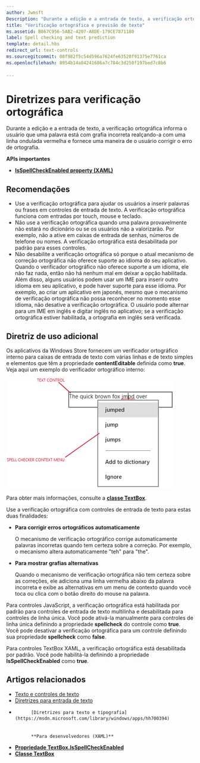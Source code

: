 ```yaml
---
author: Jwmsft
Description: "Durante a edição e a entrada de texto, a verificação ortográfica informa o usuário que uma palavra está com grafia incorreta realçando-a com uma linha ondulada vermelha e fornecendo uma maneira de o usuário corrigir o erro de ortografia."
title: "Verificação ortográfica e previsão de texto"
ms.assetid: B867C956-5AB2-4207-A8DE-179CE7871180
label: Spell checking and text prediction
template: detail.hbs
redirect_url: text-controls
ms.sourcegitcommit: 08f982f5c54d596a7624fe63528f91375e7761ca
ms.openlocfilehash: 8954b14a84241686a7c784c3d250f197bed7c8b6

---
```


# Diretrizes para verificação ortográfica

Durante a edição e a entrada de texto, a verificação ortográfica informa o usuário que uma palavra está com grafia incorreta realçando-a com uma linha ondulada vermelha e fornece uma maneira de o usuário corrigir o erro de ortografia.

**APIs importantes**

-   [**IsSpellCheckEnabled property (XAML)**](https://msdn.microsoft.com/library/windows/apps/br209688)


## <span id="checklist_section"></span><span id="CHECKLIST_SECTION"></span>Recomendações


-   Use a verificação ortográfica para ajudar os usuários a inserir palavras ou frases em controles de entrada de texto. A verificação ortográfica funciona com entradas por touch, mouse e teclado.
-   Não use a verificação ortográfica quando uma palavra provavelmente não estará no dicionário ou se os usuários não a valorizarão. Por exemplo, não a ative em caixas de entrada de senhas, números de telefone ou nomes. A verificação ortográfica está desabilitada por padrão para esses controles.
-   Não desabilite a verificação ortográfica só porque o atual mecanismo de correção ortográfica não oferece suporte ao idioma do seu aplicativo. Quando o verificador ortográfico não oferece suporte a um idioma, ele não faz nada, então não há nenhum mal em deixar a opção habilitada. Além disso, alguns usuários podem usar um IME para inserir outro idioma em seu aplicativo, e pode haver suporte para esse idioma. Por exemplo, ao criar um aplicativo em japonês, mesmo que o mecanismo de verificação ortográfica não possa reconhecer no momento esse idioma, não desative a verificação ortográfica. O usuário pode alternar para um IME em inglês e digitar inglês no aplicativo; se a verificação ortográfica estiver habilitada, a ortografia em inglês será verificada.

## <span id="Additional_usage_guidance"></span><span id="additional_usage_guidance"></span><span id="ADDITIONAL_USAGE_GUIDANCE"></span>Diretriz de uso adicional


Os aplicativos da Windows Store fornecem um verificador ortográfico interno para caixas de entrada de texto com várias linhas e de texto simples e elementos que têm a propriedade **contentEditable** definida como **true**. Veja aqui um exemplo do verificador ortográfico interno:

![o verificador ortográfico interno](images/spellchecking.png)

Para obter mais informações, consulte a [ **classe TextBox**](https://msdn.microsoft.com/library/windows/apps/br209683).

Use a verificação ortográfica com controles de entrada de texto para estas duas finalidades:

-   **Para corrigir erros ortográficos automaticamente**

    O mecanismo de verificação ortográfico corrige automaticamente palavras incorretas quando tem certeza sobre a correção. Por exemplo, o mecanismo altera automaticamente "teh" para "the".

-   **Para mostrar grafias alternativas**

    Quando o mecanismo de verificação ortográfica não tem certeza sobre as correções, ele adiciona uma linha vermelha abaixo da palavra incorreta e exibe as alternativas em um menu de contexto quando você toca ou clica com o botão direito do mouse na palavra.

Para controles JavaScript, a verificação ortográfica está habilitada por padrão para controles de entrada de texto multilinha e desabilitada para controles de linha única. Você pode ativá-la manualmente para controles de linha única definindo a propriedade **spellcheck** do controle como **true**. Você pode desativar a verificação ortográfica para um controle definindo sua propriedade **spellcheck** como **false**.

Para controles TextBox XAML, a verificação ortográfica está desabilitada por padrão. Você pode habilitá-la definindo a propriedade **IsSpellCheckEnabled** como **true**.



## <span id="related_topics"></span>Artigos relacionados

* [Texto e controles de texto](text-controls.md)
* [Diretrizes para entrada de texto](https://msdn.microsoft.com/library/windows/apps/hh750315)
* 
            [Diretrizes para texto e tipografia](https://msdn.microsoft.com/library/windows/apps/hh700394)
            
          
            **Para desenvolvedores (XAML)**
          
* [**Propriedade TextBox.IsSpellCheckEnabled**](https://msdn.microsoft.com/library/windows/apps/br209688)
* [**Classe TextBox**](https://msdn.microsoft.com/library/windows/apps/br209683)

 







<!--HONumber=Jun16_HO5-->


